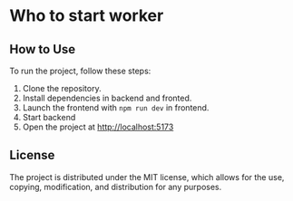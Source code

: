 # Who to start worker

## How to Use

To run the project, follow these steps:

1. Clone the repository.
2. Install dependencies in backend and fronted.
3. Launch the frontend with `npm run dev` in frontend.
4. Start backend
5. Open the project at [http://localhost:5173](http://localhost:3000)

## License

The project is distributed under the MIT license, which allows for the use, copying, modification, and distribution for
any purposes.

